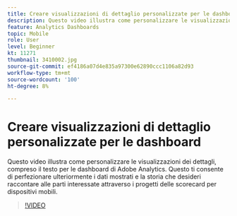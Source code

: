 ```yaml
---
title: Creare visualizzazioni di dettaglio personalizzate per le dashboard
description: Questo video illustra come personalizzare le visualizzazioni dei dettagli, compreso il testo per le dashboard di Adobe Analytics. Questo ti consente di perfezionare ulteriormente i dati mostrati e la storia che desideri raccontare alle parti interessate attraverso i progetti delle scorecard per dispositivi mobili. (Può contenere tra 60 e 160 caratteri, ma è di 242 caratteri)
feature: Analytics Dashboards
topic: Mobile
role: User
level: Beginner
kt: 11271
thumbnail: 3410002.jpg
source-git-commit: ef4186a07d4e835a97300e62890ccc1106a82d93
workflow-type: tm+mt
source-wordcount: '100'
ht-degree: 8%

---
```



# Creare visualizzazioni di dettaglio personalizzate per le dashboard

Questo video illustra come personalizzare le visualizzazioni dei dettagli, compreso il testo per le dashboard di Adobe Analytics. Questo ti consente di perfezionare ulteriormente i dati mostrati e la storia che desideri raccontare alle parti interessate attraverso i progetti delle scorecard per dispositivi mobili.

>[!VIDEO](https://video.tv.adobe.com/v/3410002/?quality=12&learn=on)
